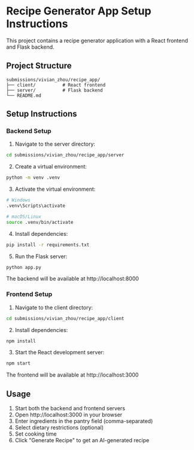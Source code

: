 # Recipe Generator App Setup Instructions

This project contains a recipe generator application with a React frontend and Flask backend.

## Project Structure
```
submissions/vivian_zhou/recipe_app/
├── client/          # React frontend
├── server/          # Flask backend
└── README.md
```

## Setup Instructions

### Backend Setup

1. Navigate to the server directory:
```bash
cd submissions/vivian_zhou/recipe_app/server
```

2. Create a virtual environment:
```bash
python -m venv .venv
```

3. Activate the virtual environment:
```bash
# Windows
.venv\Scripts\activate

# macOS/Linux
source .venv/bin/activate
```

4. Install dependencies:
```bash
pip install -r requirements.txt
```

5. Run the Flask server:
```bash
python app.py
```

The backend will be available at http://localhost:8000

### Frontend Setup

1. Navigate to the client directory:
```bash
cd submissions/vivian_zhou/recipe_app/client
```

2. Install dependencies:
```bash
npm install
```

3. Start the React development server:
```bash
npm start
```

The frontend will be available at http://localhost:3000

## Usage

1. Start both the backend and frontend servers
2. Open http://localhost:3000 in your browser
3. Enter ingredients in the pantry field (comma-separated)
4. Select dietary restrictions (optional)
5. Set cooking time
6. Click "Generate Recipe" to get an AI-generated recipe
